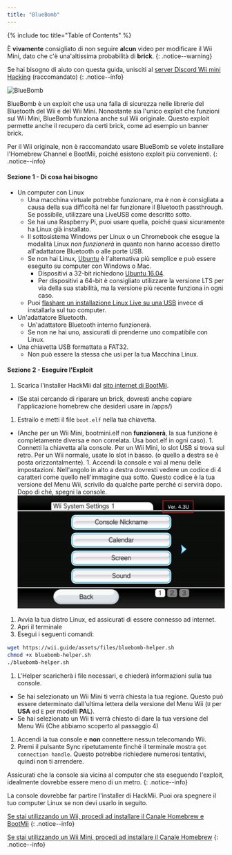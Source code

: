 ```yaml
---
title: "BlueBomb"
---
```


{% include toc title="Table of Contents" %}

È **vivamente** consigliato di non seguire **alcun** video per modificare il Wii Mini, dato che c'è una'altissima probabilità di **brick**.
{: .notice--warning}

Se hai bisogno di aiuto con questa guida, unisciti al [server Discord Wii mini Hacking](https://discord.gg/6ryxnkS) (raccomandato)
{: .notice--info}

![BlueBomb](/images/bluebomb.png)

BlueBomb è un exploit che usa una falla di sicurezza nelle librerie del Bluetooth del Wii e del Wii Mini. Nonostante sia l'unico exploit che funzioni sul Wii Mini, BlueBomb funziona anche sul Wii originale. Questo exploit permette anche il recupero da certi brick, come ad esempio un banner brick.

Per il Wii originale, non è raccomandato usare BlueBomb se volete installare l'Homebrew Channel e BootMii, poiché esistono exploit più convenienti.
{: .notice--info}

#### Sezione 1 - Di cosa hai bisogno
- Un computer con Linux
  - Una macchina virtuale potrebbe funzionare, ma è non è consigliata a causa della sua difficoltà nel far funzionare il Bluetooth passthrough. Se possibile, utilizzare una LiveUSB come descritto sotto.
  - Se hai una Raspberry Pi, puoi usare quella, poiché quasi sicuramente ha Linux già installato.
  - Il sottosistema Windows per Linux o un Chromebook che esegue la modalità Linux *non funzionerà* in quanto non hanno accesso diretto all'adattatore Bluetooth o alle porte USB.
  - Se non hai Linux, [ Ubuntu](https://ubuntu.com/download/desktop) è l'alternativa più semplice e può essere eseguito su computer con Windows o Mac.
    - Dispositivi a 32-bit richiedono [Ubuntu 16.04](http://releases.ubuntu.com/16.04/).
    - Per dispositivi a 64-bit è consigliato utilizzare la versione LTS per via della sua stabilità, ma la versione più recente funziona in ogni caso.
  - Puoi [flashare un installazione Linux Live su una USB](https://ubuntu.com/tutorials/tutorial-create-a-usb-stick-on-windows#1-overview) invece di installarla sul tuo computer.
- Un'adattatore Bluetooth.
  - Un'adattatore Bluetooth interno funzionerà.
  - Se non ne hai uno, assicurati di prenderne uno compatibile con Linux.
- Una chiavetta USB formattata a FAT32.
  - Non può essere la stessa che usi per la tua Macchina Linux.

#### Sezione 2 - Eseguire l'Exploit
1. Scarica l'installer HackMii dal [sito internet di BootMii](https://bootmii.org/download/).
- (Se stai cercando di riparare un brick, dovresti anche copiare l'applicazione homebrew che desideri usare in /apps/)
1. Estrailo e metti il file `boot.elf` nella tua chiavetta.
- (Anche per un Wii Mini, bootmini.elf non **funzionerà**, la sua funzione è completamente diversa e non correlata. Usa boot.elf in ogni caso). 1. Connetti la chiavetta alla console. Per un Wii Mini, lo slot USB si trova sul retro. Per un Wii normale, usate lo slot in basso. (o quello a destra se è posta orizzontalmente). 1. Accendi la console e vai al menu delle impostazioni. Nell'angolo in alto a destra dovresti vedere un codice di 4 caratteri come quello nell'immagine qua sotto. Questo codice è la tua versione del Menu Wii, scrivilo da qualche parte perché ci servirà dopo. Dopo di ché, spegni la console. ![SystemMenuVersion](/images/Wii/SystemMenuVersion.png)
1. Avvia la tua distro Linux, ed assicurati di essere connesso ad internet.
1. Apri il terminale
1. Esegui i seguenti comandi:
```bash
wget https://wii.guide/assets/files/bluebomb-helper.sh
chmod +x bluebomb-helper.sh
./bluebomb-helper.sh
```
1. L'Helper scaricherà i file necessari, e chiederà informazioni sulla tua console.
  - Se hai selezionato un Wii Mini ti verrà chiesta la tua regione. Questo può essere determinato dall'ultima lettera della versione del Menu Wii (`U` per **USA** ed `E` per modelli **PAL**).
  - Se hai selezionato un Wii ti verrà chiesto di dare la tua versione del Menu Wii (Che abbiamo scoperto al passaggio 4)
1. Accendi la tua console e **non** connettere nessun telecomando Wii.
1. Premi il pulsante Sync ripetutamente finché il terminale mostra `got connection handle`. Questo potrebbe richiedere numerosi tentativi, quindi non ti arrendere.

Assicurati che la console sia vicina al computer che sta eseguendo l'exploit, idealmente dovrebbe essere meno di un metro.
{: .notice--info}

La console dovrebbe far partire l'installer di HackMii. Puoi ora spegnere il tuo computer Linux se non devi usarlo in seguito.

[Se stai utilizzando un Wii, procedi ad installare il Canale Homebrew e BootMii](hbc)
{: .notice--info}

[Se stai utilizzando un Wii Mini, procedi ad installare il Canale Homebrew](hbc-mini)
{: .notice--info}
